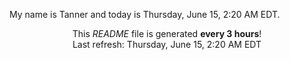 My name is Tanner and today is Thursday, June 15, 2:20 AM EDT.

<p align="center">This <i>README</i> file is generated <b>every 3 hours</b>!</br>Last refresh: Thursday, June 15, 2:20 AM EDT<br /></p>
